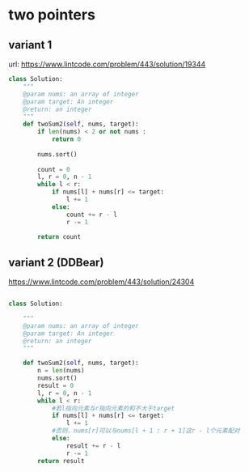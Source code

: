 # two pointers

## variant 1
url: https://www.lintcode.com/problem/443/solution/19344
```python
class Solution:
    """
    @param nums: an array of integer
    @param target: An integer
    @return: an integer
    """
    def twoSum2(self, nums, target):
        if len(nums) < 2 or not nums :
            return 0
        
        nums.sort()
        
        count = 0
        l, r = 0, n - 1
        while l < r:
            if nums[l] + nums[r] <= target:
                l += 1
            else:
                count += r - l
                r -= 1
                
        return count
```

## variant 2 (DDBear)
https://www.lintcode.com/problem/443/solution/24304
```python

class Solution:

    """
    @param nums: an array of integer
    @param target: An integer
    @return: an integer
    """

    def twoSum2(self, nums, target):
        n = len(nums)
        nums.sort()
        result = 0
        l, r = 0, n - 1
        while l < r:
            #若l指向元素与r指向元素的和不大于target
            if nums[l] + nums[r] <= target:
                l += 1
            #否则，nums[r]可以与nums[l + 1 : r + 1]这r - l个元素配对
            else:
                result += r - l
                r -= 1
        return result
```